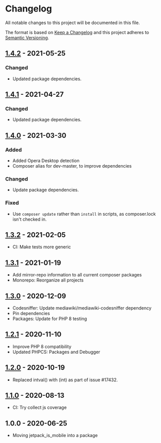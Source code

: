 # Changelog

All notable changes to this project will be documented in this file.

The format is based on [Keep a Changelog](https://keepachangelog.com/en/1.0.0/)
and this project adheres to [Semantic Versioning](https://semver.org/spec/v2.0.0.html).

## [1.4.2] - 2021-05-25
### Changed
- Updated package dependencies.

## [1.4.1] - 2021-04-27
### Changed
- Updated package dependencies.

## [1.4.0] - 2021-03-30
### Added
- Added Opera Desktop detection
- Composer alias for dev-master, to improve dependencies

### Changed
- Update package dependencies.

### Fixed
- Use `composer update` rather than `install` in scripts, as composer.lock isn't checked in.

## [1.3.2] - 2021-02-05

- CI: Make tests more generic

## [1.3.1] - 2021-01-19

- Add mirror-repo information to all current composer packages
- Monorepo: Reorganize all projects

## [1.3.0] - 2020-12-09

- Codesniffer: Update mediawiki/mediawiki-codesniffer dependency
- Pin dependencies
- Packages: Update for PHP 8 testing

## [1.2.1] - 2020-11-10

- Improve PHP 8 compatibility
- Updated PHPCS: Packages and Debugger

## [1.2.0] - 2020-10-19

- Replaced intval() with (int) as part of issue #17432.

## [1.1.0] - 2020-08-13

- CI: Try collect js coverage

## 1.0.0 - 2020-06-25

- Moving jetpack_is_mobile into a package

[1.4.2]: https://github.com/Automattic/jetpack-device-detection/compare/v1.4.1...v1.4.2
[1.4.1]: https://github.com/Automattic/jetpack-device-detection/compare/v1.4.0...v1.4.1
[1.4.0]: https://github.com/Automattic/jetpack-device-detection/compare/v1.3.2...v1.4.0
[1.3.2]: https://github.com/Automattic/jetpack-device-detection/compare/v1.3.1...v1.3.2
[1.3.1]: https://github.com/Automattic/jetpack-device-detection/compare/v1.3.0...v1.3.1
[1.3.0]: https://github.com/Automattic/jetpack-device-detection/compare/v1.2.1...v1.3.0
[1.2.1]: https://github.com/Automattic/jetpack-device-detection/compare/v1.2.0...v1.2.1
[1.2.0]: https://github.com/Automattic/jetpack-device-detection/compare/v1.1.0...v1.2.0
[1.1.0]: https://github.com/Automattic/jetpack-device-detection/compare/v1.0.0...v1.1.0
